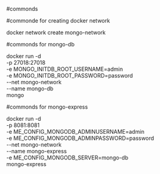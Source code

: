 #commonds

#commonde for creating docker network

docker network create mongo-network


#commonds for mongo-db

docker run -d \
-p 27018:27018 \
-e MONGO_INITDB_ROOT_USERNAME=admin \
-e MONGO_INITDB_ROOT_PASSWORD=password \
--net mongo-network \
--name mongo-db \
mongo


#commonds for mongo-express

docker run -d \
-p 8081:8081 \
-e ME_CONFIG_MONGODB_ADMINUSERNAME=admin \
-e ME_CONFIG_MONGODB_ADMINPASSWORD=password \
--net mongo-network \
--name mongo-express \
-e ME_CONFIG_MONGODB_SERVER=mongo-db \
mongo-express



